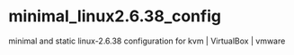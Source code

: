 # minimal_linux2.6.38_config
minimal and static linux-2.6.38 configuration for kvm | VirtualBox | vmware
